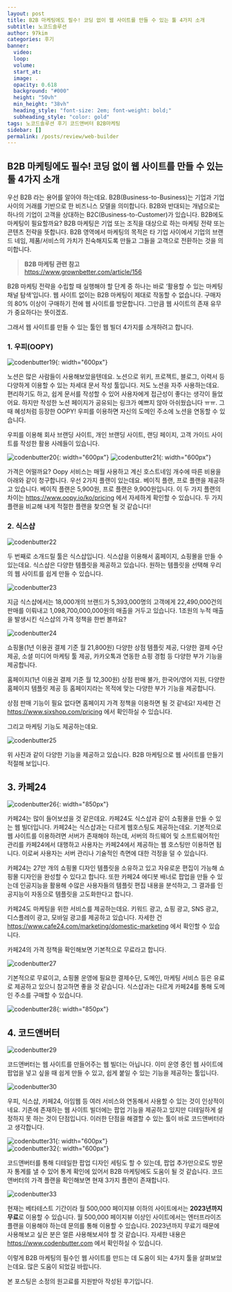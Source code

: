 ```yaml
---
layout: post
title: B2B 마케팅에도 필수! 코딩 없이 웹 사이트를 만들 수 있는 툴 4가지 소개
subtitle: 노코드솔루션
author: 97kim
categories: 후기
banner:
  video:
  loop:
  volume:
  start_at:
  image: .
  opacity: 0.618
  background: "#000"
  height: "50vh"
  min_height: "38vh"
  heading_style: "font-size: 2em; font-weight: bold;"
  subheading_style: "color: gold"
tags: 노코드솔루션 후기 코드앤버터 B2B마케팅
sidebar: []
permalink: /posts/review/web-builder
---
```


## B2B 마케팅에도 필수! 코딩 없이 웹 사이트를 만들 수 있는 툴 4가지 소개 ##

우선 B2B 라는 용어를 알아야 하는데요. B2B(Business-to-Business)는 기업과 기업 사이의 거래를 기반으로 한 비즈니스 모델을 의미합니다. B2B와 반대되는 개념으로는 하나의 기업이 고객을 상대하는 B2C(Business-to-Customer)가 있습니다. B2B에도 마케팅이 필요할까요? B2B 마케팅은 기업 또는 조직을 대상으로 하는 마케팅 전략 또는 콘텐츠 전략을 뜻합니다. B2B 영역에서 마케팅의 목적은 타 기업 사이에서 기업의 브랜드 네임, 제품/서비스의 가치가 친숙해지도록 만들고 그들을 고객으로 전환하는 것을 의미합니다.

> **B2B 마케팅 관련 참고**<br><https://www.grownbetter.com/article/156>

B2B 마케팅 전략을 수립할 때 실행해야 할 단계 중 하나는 바로 ‘활용할 수 있는 마케팅 채널 탐색’입니다.
웹 사이트 없이는 B2B 마케팅이 제대로 작동할 수 없습니다. 구매자의 80% 이상이 구매하기 전에 웹 사이트를 방문합니다. 그만큼 웹 사이트의 존재 유무가 중요하다는 뜻이겠죠.

그래서 웹 사이트를 만들 수 있는 툴인 웹 빌더 4가지를 소개하려고 합니다.

### 1. 우피(OOPY)
![codenbutter19](/assets/images/codenbutter/codenbutter19.png){: width="600px"}

노션은 많은 사람들이 사용해보았을텐데요. 노션으로 위키, 프로젝트, 블로그, 이력서 등 다양하게 이용할 수 있는 차세대 문서 작성 툴입니다. 저도 노션을 자주 사용하는데요. 편리하기도 하고, 쉽게 문서를 작성할 수 있어 사용자에게 접근성이 좋다는 생각이 들었어요. 하지만 작성한 노션 페이지가 공유되는 링크가 예쁘지 않아 아쉬웠습니다 ㅠㅠ. 그 때 혜성처럼 등장한 OOPY! 우피를 이용하면 자신의 도메인 주소에 노션을 연동할 수 있습니다.

우피를 이용해 회사 브랜딩 사이트, 개인 브랜딩 사이트, 랜딩 페이지, 고객 가이드 사이트를 작성한 활용 사례들이 있습니다.

![codenbutter20](/assets/images/codenbutter/codenbutter20.png){: width="600px"}
![codenbutter21](/assets/images/codenbutter/codenbutter21.png){: width="600px"}

가격은 어떨까요? Oopy 서비스는 매월 사용하고 계신 호스트네임 개수에 따른 비용을 아래와 같이 청구합니다.  우선 2가지 플랜이 있는데요. 베이직 플랜, 프로 플랜을 제공하고 있습니다. 베이직 플랜은 5,900원, 프로 플랜은 9,900원입니다. 이 두 가지 플랜의 차이는 <https://www.oopy.io/ko/pricing> 에서 자세하게 확인할 수 있습니다. 두 가지 플랜을 비교해 내게 적절한 플랜을 찾으면 될 것 같습니다!

### 2. 식스샵 ###
![codenbutter22](/assets/images/codenbutter/codenbutter22.png)

두 번째로 소개드릴 툴은 식스샵입니다. 
식스샵을 이용해서 홈페이지, 쇼핑몰을 만들 수 있는데요. 식스샵은 다양한 템플릿을 제공하고 있습니다. 원하는 템플릿을 선택해 우리의 웹 사이트를 쉽게 만들 수 있습니다.

![codenbutter23](/assets/images/codenbutter/codenbutter23.png)

지금 식스샵에서는 18,000개의 브랜드가 5,393,000명의 고객에게 22,490,000건의 판매를 이뤄내고 1,098,700,000,000원의 매출을 거두고 있습니다. 1조원의 누적 매출을 발생시킨 식스샵의 가격 정책을 한번 볼까요?

![codenbutter24](/assets/images/codenbutter/codenbutter24.png)

쇼핑몰(1년 이용권 결제 기준 월 21,800원)
다양한 상점 템플릿 제공, 다양한 결제 수단 제공, 소셜 미디어 마케팅 툴 제공, 카카오톡과 연동한 쇼핑 경험 등 다양한 부가 기능을 제공합니다.

홈페이지(1년 이용권 결제 기준 월 12,300원)
상점 판매 불가, 한국어/영어 지원, 다양한 홈페이지 템플릿 제공 등 홈페이지라는 목적에 맞는 다양한 부가 기능을 제공합니다.

상점 판매 기능이 필요 없다면 홈페이지 가격 정책을 이용하면 될 것 같네요! 자세한 건 <https://www.sixshop.com/pricing> 에서 확인하실 수 있습니다.

그리고 마케팅 기능도 제공하는데요.

![codenbutter25](/assets/images/codenbutter/codenbutter25.png)

위 사진과 같이 다양한 기능을 제공하고 있습니다. B2B 마케팅으로 웹 사이트를 만들기 적절해 보입니다.

## 3. 카페24 ##

![codenbutter26](/assets/images/codenbutter/codenbutter26.png){: width="850px"}

카페24는 많이 들어보셨을 것 같은데요. 카페24도 식스샵과 같이 쇼핑몰을 만들 수 있는 웹 빌더입니다. 카페24는 식스샵과는 다르게 웹호스팅도 제공하는데요. 기본적으로 웹 사이트를 이용하려면 서버가 존재해야 하는데, 서버의 하드웨어 및 소프트웨어적인 관리를 카페24에서 대행하고 사용자는 카페24에서 제공하는 웹 호스팅만 이용하면 됩니다. 이로써 사용자는 서버 관리나 기술적인 측면에 대한 걱정을 덜 수 있습니다.

카페24는 27만 개의 쇼핑몰 디자인 템플릿을 소유하고 있고 자유로운 편집이 가능해 쇼핑몰 디자인을 완성할 수 있다고 합니다. 또한 카페24 에디봇 배너로 팝업을 만들 수 있는데 인공지능을 활용해 수많은 사용자들의 템플릿 편집 내용을 분석하고, 그 결과를 인공지능이 자동으로 템플릿을 고도화한다고 합니다.

카페24도 마케팅을 위한 서비스를 제공하는데요. 키워드 광고, 쇼핑 광고, SNS 광고, 디스플레이 광고, 모바일 광고를 제공하고 있습니다. 자세한 건 <https://www.cafe24.com/marketing/domestic-marketing> 에서 확인할 수 있습니다.

카페24의 가격 정책을 확인해보면 기본적으로 무료라고 합니다.

![codenbutter27](/assets/images/codenbutter/codenbutter27.png)

기본적으로 무료이고, 쇼핑몰 운영에 필요한 결제수단, 도메인, 마케팅 서비스 등은 유료로 제공하고 있으니 참고하면 좋을 것 같습니다. 식스샵과는 다르게 카페24를 통해 도메인 주소를 구매할 수 있습니다.

![codenbutter28](/assets/images/codenbutter/codenbutter28.png){: width="850px"}

## 4. 코드앤버터 ##
![codenbutter29](/assets/images/codenbutter/codenbutter29.png)

코드앤버터는 웹 사이트를 만들어주는 웹 빌더는 아닙니다. 이미 운영 중인 웹 사이트에 팝업을 넣고 싶을 때 쉽게 만들 수 있고, 쉽게 붙일 수 있는 기능을 제공하는 툴입니다.

![codenbutter30](/assets/images/codenbutter/codenbutter30.png)

우피, 식스샵, 카페24, 아임웹 등 여러 서비스와 연동해서 사용할 수 있는 것이 인상적이네요. 기존에 존재하는 웹 사이트 빌더에는 팝업 기능을 제공하고 있지만 디테일하게 설정하지 못 하는 것이 단점입니다. 이러한 단점을 해결할 수 있는 툴이 바로 코드앤버터라고 생각합니다.

![codenbutter31](/assets/images/codenbutter/codenbutter31.png){: width="600px"} <br>
![codenbutter32](/assets/images/codenbutter/codenbutter32.png){: width="600px"}

코드앤버터를 통해 디테일한 팝업 디자인 세팅도 할 수 있는데, 팝업 추가만으로도 방문자 통계를 낼 수 있어 통계 확인에 있어서 B2B 마케팅에도 도움이 될 것 같습니다. 코드앤버터의 가격 플랜을 확인해보면 현재 3가지 플랜이 존재합니다.

![codenbutter33](/assets/images/codenbutter/codenbutter33.png)

현재는 베타테스트 기간이라 월 500,000 페이지뷰 이하의 사이트에서는 **2023년까지 무료**로 이용할 수 있습니다. 월 500,000 페이지뷰 이상인 사이트에서는 엔터프라이즈 플랜을 이용해야 하는데 문의를 통해 이용할 수 있습니다. 2023년까지 무료기 때문에 사용해보고 싶은 분은 얼른 사용해보셔야 할 것 같습니다.
자세한 내용은 <https://www.codenbutter.com> 에서 확인하실 수 있습니다.

이렇게 B2B 마케팅의 필수인 웹 사이트를 만드는 데 도움이 되는 4가지 툴을 살펴보았는데요. 많은 도움이 되었길 바랍니다.

본 포스팅은 소정의 원고료를 지원받아 작성된 후기입니다.